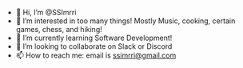 - 👋 Hi, I’m @SSImrri
- 👀 I’m interested in too many things! Mostly Music, cooking, certain games, chess, and hiking!
- 🌱 I’m currently learning Software Development!
- 💞️ I’m looking to collaborate on Slack or Discord
- 📫 How to reach me: email is ssimrri@gmail.com 

<!---
SSImrri/SSImrri is a ✨ special ✨ repository because its `README.md` (this file) appears on your GitHub profile.
You can click the Preview link to take a look at your changes.
--->
